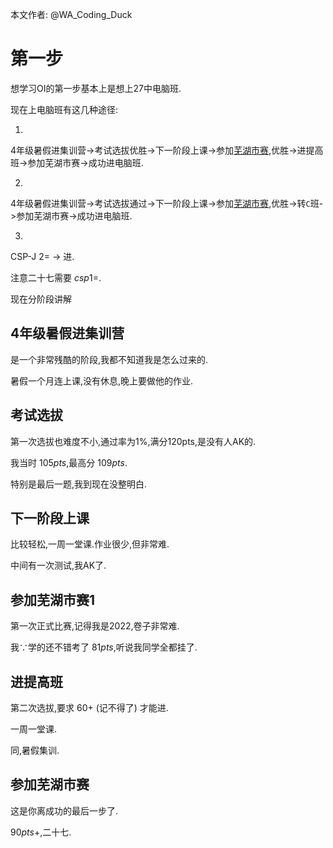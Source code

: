 本文作者: @WA_Coding_Duck

# 第一步

想学习OI的第一步基本上是想上27中电脑班.

现在上电脑班有这几种途径:

1. 

4年级暑假进集训营->考试选拔优胜->下一阶段上课->参加[芜湖市赛](https://www.luogu.com.cn/blog/coding-wa/wu-hu-shi-ji-suan-ji-deng-ji-ce-shi),优胜->进提高班->参加芜湖市赛->成功进电脑班.

2.

4年级暑假进集训营->考试选拔通过->下一阶段上课->参加[芜湖市赛](https://www.luogu.com.cn/blog/coding-wa/wu-hu-shi-ji-suan-ji-deng-ji-ce-shi),优胜->转```C```班->参加芜湖市赛->成功进电脑班.

3.

CSP-J 2= -> 进.

注意二十七需要 $csp 1=$.

现在分阶段讲解

## 4年级暑假进集训营

是一个非常残酷的阶段,我都不知道我是怎么过来的.

暑假一个月连上课,没有休息,晚上要做他的作业.

## 考试选拔

第一次选拔也难度不小,通过率为$1\%$,满分120pts,是没有人AK的.

我当时 $105pts$,最高分 $109pts$.

特别是最后一题,我到现在没整明白.



## 下一阶段上课

比较轻松,一周一堂课.作业很少,但非常难.

中间有一次测试,我AK了.


## 参加芜湖市赛1

第一次正式比赛,记得我是2022,卷子非常难.

我∵学的还不错考了 $81pts$,听说我同学全都挂了.


## 进提高班

第二次选拔,要求 60+ (记不得了) 才能进.

一周一堂课.

同,暑假集训.

## 参加芜湖市赛

这是你离成功的最后一步了.

$90pts$+,二十七.
